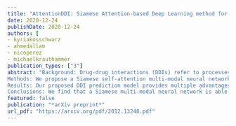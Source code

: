 ```yaml
---
title: "AttentionDDI: Siamese Attention-based Deep Learning method for drug-drug interaction predictions"
date: 2020-12-24
publishDate: 2020-12-24
authors: [
- kyriakosschwarz
- ahmedallam
- nicoperez
- michaelkrauthammer
publication_types: ["3"]
abstract: "Background: Drug-drug interactions (DDIs) refer to processes triggered by the administration of two or more drugs leading to side effects beyond those observed when drugs are administered by themselves. Due to the massive number of possible drug pairs, it is nearly impossible to experimentally test all combinations and discover previously unobserved side effects. Therefore, machine learning based methods are being used to address this issue.
Methods: We propose a Siamese self-attention multi-modal neural network for DDI prediction that integrates multiple drug similarity measures that have been derived from a comparison of drug characteristics including drug targets, pathways and gene expression profiles.
Results: Our proposed DDI prediction model provides multiple advantages: 1) It is trained end-to-end, overcoming limitations of models composed of multiple separate steps, 2) it offers model explainability via an Attention mechanism for identifying salient input features and 3) it achieves similar or better prediction performance (AUPR scores ranging from 0.77 to 0.92) compared to state-of-the-art DDI models when tested on various benchmark datasets. Novel DDI predictions are further validated using independent data resources.
Conclusions: We find that a Siamese multi-modal neural network is able to accurately predict DDIs and that an Attention mechanism, typically used in the Natural Language Processing domain, can be beneficially applied to aid in DDI model explainability. "
featured: false
publication: "*arXiv preprint*"
url_pdf: "https://arxiv.org/pdf/2012.13248.pdf"
---
```


